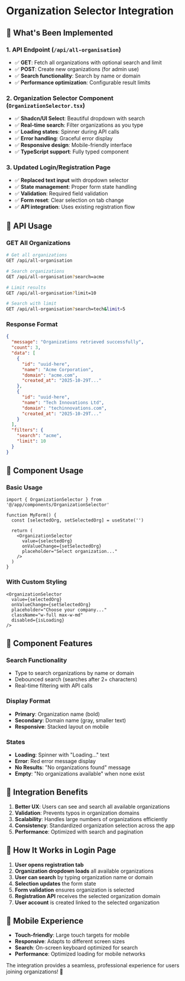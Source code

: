# Organization Selector Integration

## 🎯 What's Been Implemented

### 1. **API Endpoint** (`/api/all-organisation`)
- ✅ **GET**: Fetch all organizations with optional search and limit
- ✅ **POST**: Create new organizations (for admin use)
- ✅ **Search functionality**: Search by name or domain
- ✅ **Performance optimization**: Configurable result limits

### 2. **Organization Selector Component** (`OrganizationSelector.tsx`)
- ✅ **Shadcn/UI Select**: Beautiful dropdown with search
- ✅ **Real-time search**: Filter organizations as you type
- ✅ **Loading states**: Spinner during API calls
- ✅ **Error handling**: Graceful error display
- ✅ **Responsive design**: Mobile-friendly interface
- ✅ **TypeScript support**: Fully typed component

### 3. **Updated Login/Registration Page**
- ✅ **Replaced text input** with dropdown selector
- ✅ **State management**: Proper form state handling
- ✅ **Validation**: Required field validation
- ✅ **Form reset**: Clear selection on tab change
- ✅ **API integration**: Uses existing registration flow

## 🚀 API Usage

### **GET All Organizations**
```bash
# Get all organizations
GET /api/all-organisation

# Search organizations
GET /api/all-organisation?search=acme

# Limit results
GET /api/all-organisation?limit=10

# Search with limit
GET /api/all-organisation?search=tech&limit=5
```

### **Response Format**
```json
{
  "message": "Organizations retrieved successfully",
  "count": 3,
  "data": [
    {
      "id": "uuid-here",
      "name": "Acme Corporation",
      "domain": "acme.com",
      "created_at": "2025-10-29T..."
    },
    {
      "id": "uuid-here", 
      "name": "Tech Innovations Ltd",
      "domain": "techinnovations.com",
      "created_at": "2025-10-29T..."
    }
  ],
  "filters": {
    "search": "acme",
    "limit": 10
  }
}
```

## 🎨 Component Usage

### **Basic Usage**
```tsx
import { OrganizationSelector } from '@/app/components/OrganizationSelector'

function MyForm() {
  const [selectedOrg, setSelectedOrg] = useState('')
  
  return (
    <OrganizationSelector
      value={selectedOrg}
      onValueChange={setSelectedOrg}
      placeholder="Select organization..."
    />
  )
}
```

### **With Custom Styling**
```tsx
<OrganizationSelector
  value={selectedOrg}
  onValueChange={setSelectedOrg}
  placeholder="Choose your company..."
  className="w-full max-w-md"
  disabled={isLoading}
/>
```

## 🔧 Component Features

### **Search Functionality**
- Type to search organizations by name or domain
- Debounced search (searches after 2+ characters)
- Real-time filtering with API calls

### **Display Format**
- **Primary**: Organization name (bold)
- **Secondary**: Domain name (gray, smaller text)
- **Responsive**: Stacked layout on mobile

### **States**
- **Loading**: Spinner with "Loading..." text
- **Error**: Red error message display
- **No Results**: "No organizations found" message
- **Empty**: "No organizations available" when none exist

## 🎯 Integration Benefits

1. **Better UX**: Users can see and search all available organizations
2. **Validation**: Prevents typos in organization domains
3. **Scalability**: Handles large numbers of organizations efficiently
4. **Consistency**: Standardized organization selection across the app
5. **Performance**: Optimized with search and pagination

## 🚀 How It Works in Login Page

1. **User opens registration tab**
2. **Organization dropdown loads** all available organizations
3. **User can search** by typing organization name or domain
4. **Selection updates** the form state
5. **Form validation** ensures organization is selected
6. **Registration API** receives the selected organization domain
7. **User account** is created linked to the selected organization

## 📱 Mobile Experience

- **Touch-friendly**: Large touch targets for mobile
- **Responsive**: Adapts to different screen sizes
- **Search**: On-screen keyboard optimized for search
- **Performance**: Optimized loading for mobile networks

The integration provides a seamless, professional experience for users joining organizations! 🎉
